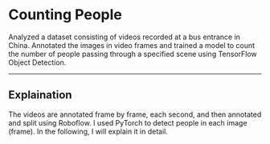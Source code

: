 # Counting People
Analyzed a dataset consisting of videos recorded at a bus entrance in China. Annotated the images in video frames and trained a model to count the number of people passing through a specified scene using TensorFlow Object Detection.

---
## **Explaination**
The videos are annotated frame by frame, each second, and then annotated and split using Roboflow. I used PyTorch to detect people in each image (frame). In the following, I will explain it in detail.
